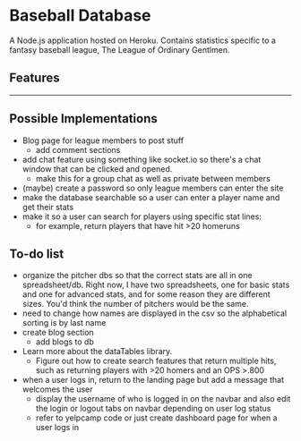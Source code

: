 # Baseball Database

A Node.js application hosted on Heroku. Contains statistics specific to a fantasy baseball league, The League of Ordinary Gentlmen.

## Features
***

























## Possible Implementations
* Blog page for league members to post stuff
  * add comment sections
* add chat feature using something like socket.io so there's a chat window that can be clicked and opened.
  * make this for a group chat as well as private between members
* (maybe) create a password so only league members can enter the site
* make the database searchable so a user can enter a player name and get their stats
* make it so a user can search for players using specific stat lines:
  * for example, return players that have hit >20 homeruns


## To-do list
* organize the pitcher dbs so that the correct stats are all in one spreadsheet/db. Right now, I have two spreadsheets, one for basic stats and one for advanced stats, and for some reason they are different sizes. You'd think the number of pitchers would be the same.
* need to change how names are displayed in the csv so the alphabetical sorting is by last name
* create blog section
  * add blogs to db
* Learn more about the dataTables library. 
  * Figure out how to create search features that return multiple hits, such as returning players with >20 homers and an OPS >.800
* when a user logs in, return to the landing page but add a message that welcomes the user
  * display the username of who is logged in on the navbar and also edit the login or logout tabs on navbar depending on user log status
  * refer to yelpcamp code or just create dashboard page for when a user logs in

